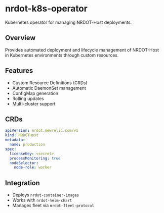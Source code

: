 # nrdot-k8s-operator

Kubernetes operator for managing NRDOT-Host deployments.

## Overview
Provides automated deployment and lifecycle management of NRDOT-Host in Kubernetes environments through custom resources.

## Features
- Custom Resource Definitions (CRDs)
- Automatic DaemonSet management
- ConfigMap generation
- Rolling updates
- Multi-cluster support

## CRDs
```yaml
apiVersion: nrdot.newrelic.com/v1
kind: NRDOTHost
metadata:
  name: production
spec:
  licenseKey: <secret>
  processMonitoring: true
  nodeSelector:
    node-role: worker
```

## Integration
- Deploys `nrdot-container-images`
- Works with `nrdot-helm-chart`
- Manages fleet via `nrdot-fleet-protocol`
